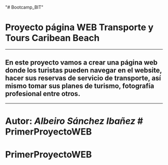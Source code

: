 "# Bootcamp_BIT" 
# **Proyecto página WEB Transporte y Tours Caribean Beach**
---
## En este proyecto vamos a crear una página web donde los turistas pueden navegar en el website, hacer sus reservas de servicio de transporte, así mismo tomar sus planes de turismo, fotografía profesional entre otros.
---
# Autor: *Albeiro Sánchez Ibañez* # PrimerProyectoWEB
# PrimerProyectoWEB
